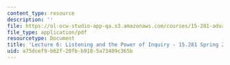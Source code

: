 ```yaml
---
content_type: resource
description: ''
file: https://ol-ocw-studio-app-qa.s3.amazonaws.com/courses/15-281-advanced-communication-for-leaders-spring-2016/a75dcef9b62f20fbb9185a73409c365b_MIT15_281S16_Lec6.pdf
file_type: application/pdf
resourcetype: Document
title: 'Lecture 6: Listening and the Power of Inquiry - 15.281 Spring 2016'
uid: a75dcef9-b62f-20fb-b918-5a73409c365b
---
```

